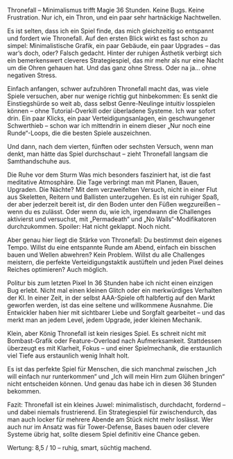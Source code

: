 Thronefall – Minimalismus trifft Magie
36 Stunden. Keine Bugs. Keine Frustration. Nur ich, ein Thron, und ein paar sehr hartnäckige Nachtwellen.

Es ist selten, dass ich ein Spiel finde, das mich gleichzeitig so entspannt und fordert wie Thronefall. Auf den ersten Blick wirkt es fast schon zu simpel: Minimalistische Grafik, ein paar Gebäude, ein paar Upgrades – das war’s doch, oder? Falsch gedacht. Hinter der ruhigen Ästhetik verbirgt sich ein bemerkenswert cleveres Strategiespiel, das mir mehr als nur eine Nacht um die Ohren gehauen hat. Und das ganz ohne Stress. Oder na ja… ohne negativen Stress.

Einfach anfangen, schwer aufzuhören
Thronefall macht das, was viele Spiele versuchen, aber nur wenige richtig gut hinbekommen: Es senkt die Einstiegshürde so weit ab, dass selbst Genre-Neulinge intuitiv losspielen können – ohne Tutorial-Overkill oder überladene Systeme. Ich war sofort drin. Ein paar Klicks, ein paar Verteidigungsanlagen, ein geschwungener Schwerthieb – schon war ich mittendrin in einem dieser „Nur noch eine Runde“-Loops, die die besten Spiele auszeichnen.

Und dann, nach dem vierten, fünften oder sechsten Versuch, wenn man denkt, man hätte das Spiel durchschaut – zieht Thronefall langsam die Samthandschuhe aus.

Die Ruhe vor dem Sturm
Was mich besonders fasziniert hat, ist die fast meditative Atmosphäre. Die Tage verbringt man mit Planen, Bauen, Upgraden. Die Nächte? Mit dem verzweifelten Versuch, nicht in einer Flut aus Skeletten, Reitern und Ballisten unterzugehen. Es ist ein ruhiger Spaß, der aber jederzeit bereit ist, dir den Boden unter den Füßen wegzureißen – wenn du es zulässt. Oder wenn du, wie ich, irgendwann die Challenges aktivierst und versuchst, mit „Permadeath“ und „No Walls“-Modifikatoren durchzukommen. Spoiler: Hat nicht geklappt. Noch nicht.

Aber genau hier liegt die Stärke von Thronefall: Du bestimmst dein eigenes Tempo. Willst du eine entspannte Runde am Abend, einfach ein bisschen bauen und Wellen abwehren? Kein Problem. Willst du alle Challenges meistern, die perfekte Verteidigungstaktik austüfteln und jeden Pixel deines Reiches optimieren? Auch möglich.

Politur bis zum letzten Pixel
In 36 Stunden habe ich nicht einen einzigen Bug erlebt. Nicht mal einen kleinen Glitch oder ein merkwürdiges Verhalten der KI. In einer Zeit, in der selbst AAA-Spiele oft halbfertig auf den Markt geworfen werden, ist das eine seltene und willkommene Ausnahme. Die Entwickler haben hier mit sichtbarer Liebe und Sorgfalt gearbeitet – und das merkt man an jedem Level, jedem Upgrade, jeder kleinen Mechanik.

Klein, aber König
Thronefall ist kein riesiges Spiel. Es schreit nicht mit Bombast-Grafik oder Feature-Overload nach Aufmerksamkeit. Stattdessen überzeugt es mit Klarheit, Fokus – und einer Spielmechanik, die erstaunlich viel Tiefe aus erstaunlich wenig Inhalt holt.

Es ist das perfekte Spiel für Menschen, die sich manchmal zwischen „Ich will einfach nur runterkommen“ und „Ich will mein Hirn zum Glühen bringen“ nicht entscheiden können. Und genau das habe ich in diesen 36 Stunden bekommen.

Fazit:
Thronefall ist ein kleines Juwel: minimalistisch, durchdacht, fordernd – und dabei niemals frustrierend. Ein Strategiespiel für zwischendurch, das man auch locker für mehrere Abende am Stück nicht mehr loslässt. Wer auch nur im Ansatz was für Tower-Defense, Bases bauen oder clevere Systeme übrig hat, sollte diesem Spiel definitiv eine Chance geben.

Wertung: 8,5 / 10 – ruhig, smart, süchtig machend.
